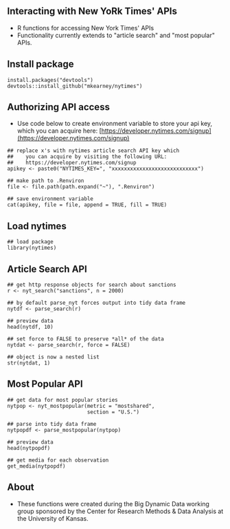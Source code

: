 ## Interacting with New YoRk Times' APIs

- R functions for accessing New York Times' APIs
- Functionality currently extends to "article search" and "most
  popular" APIs.

## Install package

```{r}
install.packages("devtools")
devtools::install_github("mkearney/nytimes")
```

## Authorizing API access
- Use code below to create environment variable to store your api key,
  which you can acquire here:
  [https://developer.nytimes.com/signup](https://developer.nytimes.com/signup)

```{r}
## replace x's with nytimes article search API key which
##    you can acquire by visiting the following URL:
##    https://developer.nytimes.com/signup
apikey <- paste0("NYTIMES_KEY=", "xxxxxxxxxxxxxxxxxxxxxxxxxxxx")

## make path to .Renviron
file <- file.path(path.expand("~"), ".Renviron")

## save environment variable
cat(apikey, file = file, append = TRUE, fill = TRUE)
```

## Load nytimes

```{r}
## load package
library(nytimes)
```

## Article Search API

```{r}
## get http response objects for search about sanctions
r <- nyt_search("sanctions", n = 2000)

## by default parse_nyt forces output into tidy data frame
nytdf <- parse_search(r)

## preview data
head(nytdf, 10)

## set force to FALSE to preserve *all* of the data
nytdat <- parse_search(r, force = FALSE)

## object is now a nested list
str(nytdat, 1)
```

## Most Popular API

```{r}
## get data for most popular stories
nytpop <- nyt_mostpopular(metric = "mostshared",
                          section = "U.S.")

## parse into tidy data frame
nytpopdf <- parse_mostpopular(nytpop)

## preview data
head(nytpopdf)

## get media for each observation
get_media(nytpopdf)
```

## About
- These functions were created during the Big Dynamic Data working
  group sponsored by the Center for Research Methods & Data Analysis
  at the University of Kansas.

